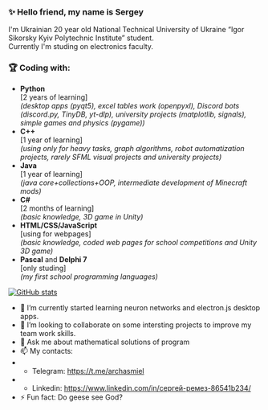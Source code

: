 ### ✨ Hello friend, my name is Sergey<br> 
I'm Ukrainian 20 year old National Technical University of Ukraine “Igor Sikorsky Kyiv Polytechnic Institute” student.<br> 
Currently I'm studing on electronics faculty.<br>



### 🏆 Coding with:
- **Python**<br/> 
[2 years of learning]<br> 
*(desktop apps (pyqt5), excel tables work (openpyxl), Discord bots (discord.py, TinyDB, yt-dlp), university projects (matplotlib, signals), simple games and physics (pygame))*
- **C++**<br> 
[1 year of learning]<br> 
*(using only for heavy tasks, graph algorithms, robot automatization projects, rarely SFML visual projects and university projects)*
- **Java**<br> 
[1 year of learning]<br> 
*(java core+collections+OOP, intermediate development of Minecraft mods)*
- **C#**<br> 
[2 months of learning]<br> 
*(basic knowledge, 3D game in Unity)*
- **HTML/CSS/JavaScript**<br> 
[using for webpages]<br> 
*(basic knowledge, coded web pages for school competitions and Unity 3D game)*
- **Pascal** and **Delphi 7**<br> 
[only studing]<br> 
*(my first school programming languages)*


 [![GitHub stats](https://github-readme-stats.vercel.app/api?username=Archasmiel)](https://github.com/anuraghazra/github-readme-stats)


- 🌱 I’m currently started learning neuron networks and electron.js desktop apps.
- 👯 I’m looking to collaborate on some intersting projects to improve my team work skills. 
- 💬 Ask me about mathematical solutions of program 
- 📫 My contacts: 
- - Telegram: https://t.me/archasmiel
- - Linkedin: https://www.linkedin.com/in/сергей-ремез-86541b234/
- ⚡ Fun fact: Do geese see God?
